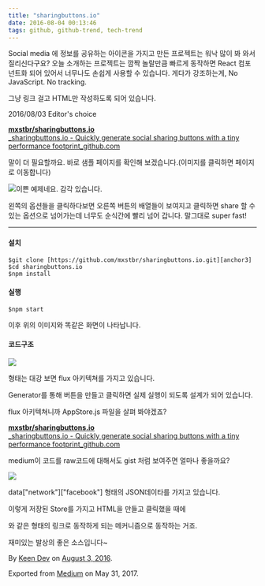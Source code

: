 ```yaml
---
title: "sharingbuttons.io"
date: 2016-08-04 00:13:46
tags: github, github-trend, tech-trend 
---
```



Social media 에 정보를 공유하는 아이콘을 가지고 만든 프로젝트는 워낙 많이 봐 와서 질리신다구요? 오늘 소개하는 프로젝트는 깜짝 놀랄만큼 빠르게 동작하면 React 컴포넌트화 되어 있어서 너무나도 손쉽게 사용할 수 있습니다. 게다가 강조하는게, No JavaScript. No tracking.

그냥 링크 걸고 HTML만 작성하도록 되어 있습니다.

2016/08/03 Editor's choice

[**mxstbr/sharingbuttons.io**  
_sharingbuttons.io - Quickly generate social sharing buttons with a tiny performance footprint_github.com][anchor1][][anchor0]

말이 더 필요할까요. 바로 샘플 페이지를 확인해 보겠습니다.(이미지를 클릭하면 페이지로 이동합니다)

[![][image0]][anchor2]이쁜 예제네요. 감각 있습니다.

왼쪽의 옵션들을 클릭하다보면 오른쪽 버튼의 배열들이 보여지고 클릭하면 share 할 수 있는 옵션으로 넘어가는데 너무도 순식간에 빨리 넘어 갑니다. 말그대로 super fast!

---

#### 설치
    
    $git clone [https://github.com/mxstbr/sharingbuttons.io.git][anchor3]   
    $cd sharingbuttons.io   
    $npm install

#### 실행
    
    $npm start

이후 위의 이미지와 똑같은 화면이 나타납니다.

#### 코드구조

![][image1]

형태는 대강 보면 flux 아키텍쳐를 가지고 있습니다.

Generator를 통해 버튼을 만들고 클릭하면 실제 실행이 되도록 설계가 되어 있습니다.

flux 아키텍쳐니까 AppStore.js 파일을 살펴 봐야겠죠?

[**mxstbr/sharingbuttons.io**  
_sharingbuttons.io - Quickly generate social sharing buttons with a tiny performance footprint_github.com][anchor4][][anchor5]

medium이 코드를 raw코드에 대해서도 gist 처럼 보여주면 얼마나 좋을까요?

![][image2]

data\["network"\]\["facebook"\] 형태의 JSON데이타를 가지고 있습니다.

이렇게 저장된 Store를 가지고 HTML을 만들고 클릭했을 때에

와 같은 형태의 링크로 동작하게 되는 메커니즘으로 동작하는 거죠.

재미있는 발상의 좋은 소스입니다~

By [Keen Dev][anchor6] on [August 3, 2016][anchor7].

Exported from [Medium][anchor8] on May 31, 2017\.


[anchor0]: https://github.com/mxstbr/sharingbuttons.io
[anchor1]: https://github.com/mxstbr/sharingbuttons.io "https://github.com/mxstbr/sharingbuttons.io"
[anchor2]: http://sharingbuttons.io/
[anchor3]: https://github.com/mxstbr/sharingbuttons.io.git
[anchor4]: https://github.com/mxstbr/sharingbuttons.io/blob/master/js/stores/AppStore.js "https://github.com/mxstbr/sharingbuttons.io/blob/master/js/stores/AppStore.js"
[anchor5]: https://github.com/mxstbr/sharingbuttons.io/blob/master/js/stores/AppStore.js
[anchor6]: https://medium.com/@keendev
[anchor7]: https://medium.com/p/3a16defe073a
[anchor8]: https://medium.com


[image0]: /images/1*ewTxqSfBJB7MJiRXiHwnHw.png
[image1]: /images/1*yac2twk8_Cz8SjNiB3ZH3Q.jpeg
[image2]: /images/1*fOzhKxKv7hCe9Ai2nSjU3g.pn